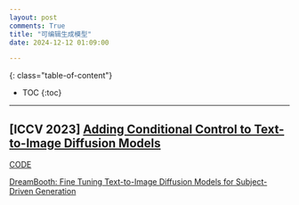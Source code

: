 ```yaml
---
layout: post
comments: True
title: "可编辑生成模型"
date: 2024-12-12 01:09:00

---
```


<!--more-->

{: class="table-of-content"}
* TOC
{:toc}

---

## [ICCV 2023] [Adding Conditional Control to Text-to-Image Diffusion Models](https://github.com/lllyasviel/ControlNet)

[CODE](https://github.com/lllyasviel/ControlNet)


[DreamBooth: Fine Tuning Text-to-Image Diffusion Models for Subject-Driven Generation](https://dreambooth.github.io/)
